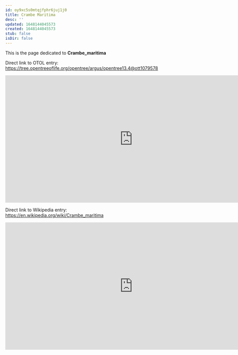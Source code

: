 ```yaml
---
id: oy9xc5s0mtqjfphr6juj1j0
title: Crambe Maritima
desc: ''
updated: 1648144045573
created: 1648144045573
stub: false
isDir: false
---
```

This is the page dedicated to **Crambe_maritima**


Direct link to OTOL entry: https://tree.opentreeoflife.org/opentree/argus/opentree13.4@ott1079578



<html>
    <body>
    <iframe src="https://tree.opentreeoflife.org/opentree/argus/opentree13.4@ott1079578"
    width="800" height="400" frameborder="0" allowfullscreen> </iframe>
    </body>
</html>
    


Direct link to Wikipedia entry: https://en.wikipedia.org/wiki/Crambe_maritima



<html>
    <body>
    <iframe src="https://en.wikipedia.org/wiki/Crambe_maritima"
    width="800" height="400" frameborder="0" allowfullscreen> </iframe>
    </body>
</html>
    
